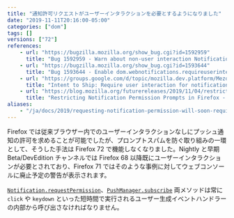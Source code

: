 ```yaml
---
title: "通知許可リクエストがユーザーインタラクションを必要とするようになりました"
date: "2019-11-11T20:16:00-05:00"
categories: ["dom"]
tags: []
versions: ["72"]
references:
    - url: "https://bugzilla.mozilla.org/show_bug.cgi?id=1592959"
      title: "Bug 1592959 - Warn about non-user interaction Notification requests"
    - url: "https://bugzilla.mozilla.org/show_bug.cgi?id=1593644"
      title: "Bug 1593644 - Enable dom.webnotifications.requireuserinteraction on Release"
    - url: "https://groups.google.com/d/topic/mozilla.dev.platform/Mezd5pLjnJU/discussion"
      title: "Intent to Ship: Require user interaction for notification permission prompts"
    - url: "https://blog.mozilla.org/futurereleases/2019/11/04/restricting-notification-permission-prompts-in-firefox/"
      title: "Restricting Notification Permission Prompts in Firefox - Future Releases"
aliases:
    - "/ja/docs/2019/requesting-notification-permission-will-soon-require-user-interaction/"
---
```

Firefox では従来ブラウザー内でのユーザーインタラクションなしにプッシュ通知の許可を求めることが可能でしたが、プロンプトスパムを防ぐ取り組みの一環として、そうした手法は Firefox 72 で機能しなくなりました。Nightly と早期 Beta/DevEdition チャンネルでは Firefox 68 以降既にユーザーインタラクションが必要とされており、Firefox 71 ではそのような事例に対してウェブコンソールに廃止予定の警告が表示されます。

[`Notification.requestPermission`](https://developer.mozilla.org/docs/Web/API/Notification/requestPermission)、[`PushManager.subscribe`](https://developer.mozilla.org/docs/Web/API/PushManager/subscribe) 両メソッドは常に `click` や `keydown` といった短時間で実行されるユーザー生成イベントハンドラーの内部から呼び出さなければなりません。

